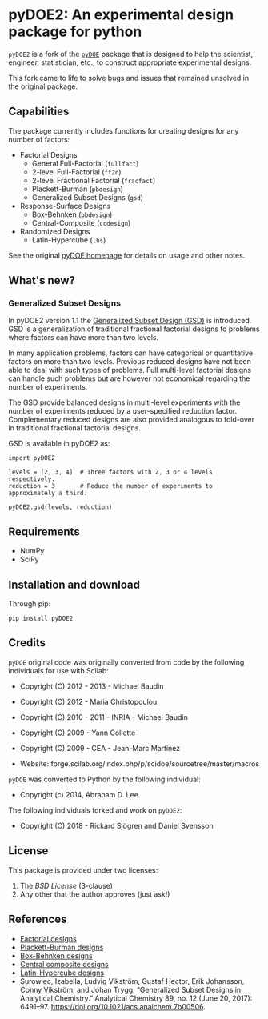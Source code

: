pyDOE2: An experimental design package for python
=====================================================

`pyDOE2` is a fork of the [`pyDOE`](https://github.com/tisimst/pyDOE) package 
that is designed to help the scientist, engineer, statistician, etc., to 
construct appropriate experimental designs.

This fork came to life to solve bugs and issues that remained unsolved in the
original package.

Capabilities
------------

The package currently includes functions for creating designs for any 
number of factors:

- Factorial Designs
    - General Full-Factorial (``fullfact``)
    - 2-level Full-Factorial (``ff2n``)
    - 2-level Fractional Factorial (``fracfact``)
    - Plackett-Burman (``pbdesign``)
    - Generalized Subset Designs (``gsd``)
- Response-Surface Designs 
    - Box-Behnken (``bbdesign``)
    - Central-Composite (``ccdesign``)
- Randomized Designs
    - Latin-Hypercube (``lhs``)
  
See the original [pyDOE homepage](http://pythonhosted.org/pyDOE) for details
on usage and other notes.

What's new?
----------

### Generalized Subset Designs

In pyDOE2 version 1.1 the [Generalized Subset Design (GSD)](https://doi.org/10.1021/acs.analchem.7b00506)
is introduced. GSD is a generalization of traditional fractional factorial
designs to problems where factors can have more than two levels.

In many application problems, factors can have categorical or quantitative
factors on more than two levels. Previous reduced designs have not been
able to deal with such types of problems. Full multi-level factorial
designs can handle such problems but are however not economical regarding
the number of experiments.

The GSD provide balanced designs in multi-level experiments with the number
of experiments reduced by a user-specified reduction factor. Complementary
reduced designs are also provided analogous to fold-over in traditional
fractional factorial designs.

GSD is available in pyDOE2 as:

```
import pyDOE2

levels = [2, 3, 4]  # Three factors with 2, 3 or 4 levels respectively.
reduction = 3       # Reduce the number of experiments to approximately a third.

pyDOE2.gsd(levels, reduction)
```


Requirements
------------

- NumPy
- SciPy

Installation and download
-------------------------

Through pip:

```
pip install pyDOE2
```


Credits
-------

`pyDOE` original code was originally converted from code by the following 
individuals for use with Scilab:
    
- Copyright (C) 2012 - 2013 - Michael Baudin
- Copyright (C) 2012 - Maria Christopoulou
- Copyright (C) 2010 - 2011 - INRIA - Michael Baudin
- Copyright (C) 2009 - Yann Collette
- Copyright (C) 2009 - CEA - Jean-Marc Martinez

- Website: forge.scilab.org/index.php/p/scidoe/sourcetree/master/macros

`pyDOE` was converted to Python by the following individual:

- Copyright (c) 2014, Abraham D. Lee

The following individuals forked and work on `pyDOE2`:

- Copyright (C) 2018 - Rickard Sjögren and Daniel Svensson


License
-------

This package is provided under two licenses:

1. The *BSD License* (3-clause)
2. Any other that the author approves (just ask!)

References
----------

- [Factorial designs](http://en.wikipedia.org/wiki/Factorial_experiment)
- [Plackett-Burman designs](http://en.wikipedia.org/wiki/Plackett-Burman_design)
- [Box-Behnken designs](http://en.wikipedia.org/wiki/Box-Behnken_design)
- [Central composite designs](http://en.wikipedia.org/wiki/Central_composite_design)
- [Latin-Hypercube designs](http://en.wikipedia.org/wiki/Latin_hypercube_sampling)
- Surowiec, Izabella, Ludvig Vikström, Gustaf Hector, Erik Johansson,
Conny Vikström, and Johan Trygg. “Generalized Subset Designs in Analytical
Chemistry.” Analytical Chemistry 89, no. 12 (June 20, 2017): 6491–97.
https://doi.org/10.1021/acs.analchem.7b00506.
